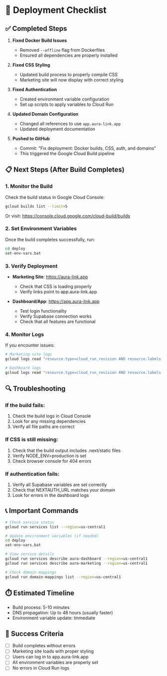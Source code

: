 # 🚀 Deployment Checklist

## ✅ Completed Steps

1. **Fixed Docker Build Issues**
   - Removed `--offline` flag from Dockerfiles
   - Ensured all dependencies are properly installed

2. **Fixed CSS Styling**
   - Updated build process to properly compile CSS
   - Marketing site will now display with correct styling

3. **Fixed Authentication**
   - Created environment variable configuration
   - Set up scripts to apply variables to Cloud Run

4. **Updated Domain Configuration**
   - Changed all references to use `app.aura-link.app`
   - Updated deployment documentation

5. **Pushed to GitHub**
   - Commit: "Fix deployment: Docker builds, CSS, auth, and domains"
   - This triggered the Google Cloud Build pipeline

## 📋 Next Steps (After Build Completes)

### 1. Monitor the Build
Check the build status in Google Cloud Console:
```bash
gcloud builds list --limit=5
```

Or visit: https://console.cloud.google.com/cloud-build/builds

### 2. Set Environment Variables
Once the build completes successfully, run:
```bash
cd deploy
set-env-vars.bat
```

### 3. Verify Deployment
- **Marketing Site**: https://aura-link.app
  - Check that CSS is loading properly
  - Verify links point to app.aura-link.app
  
- **Dashboard/App**: https://app.aura-link.app
  - Test login functionality
  - Verify Supabase connection works
  - Check that all features are functional

### 4. Monitor Logs
If you encounter issues:
```bash
# Marketing site logs
gcloud logs read "resource.type=cloud_run_revision AND resource.labels.service_name=aura-marketing" --limit=50

# Dashboard logs
gcloud logs read "resource.type=cloud_run_revision AND resource.labels.service_name=aura-dashboard" --limit=50
```

## 🔍 Troubleshooting

### If the build fails:
1. Check the build logs in Cloud Console
2. Look for any missing dependencies
3. Verify all file paths are correct

### If CSS is still missing:
1. Check that the build output includes .next/static files
2. Verify NODE_ENV=production is set
3. Check browser console for 404 errors

### If authentication fails:
1. Verify all Supabase variables are set correctly
2. Check that NEXTAUTH_URL matches your domain
3. Look for errors in the dashboard logs

## 📞 Important Commands

```bash
# Check service status
gcloud run services list --region=us-central1

# Update environment variables (if needed)
cd deploy
set-env-vars.bat

# View service details
gcloud run services describe aura-dashboard --region=us-central1
gcloud run services describe aura-marketing --region=us-central1

# Check domain mappings
gcloud run domain-mappings list --region=us-central1
```

## ⏱️ Estimated Timeline
- Build process: 5-10 minutes
- DNS propagation: Up to 48 hours (usually faster)
- Environment variable update: Immediate

## 🎯 Success Criteria
- [ ] Build completes without errors
- [ ] Marketing site loads with proper styling
- [ ] Users can log in to app.aura-link.app
- [ ] All environment variables are properly set
- [ ] No errors in Cloud Run logs